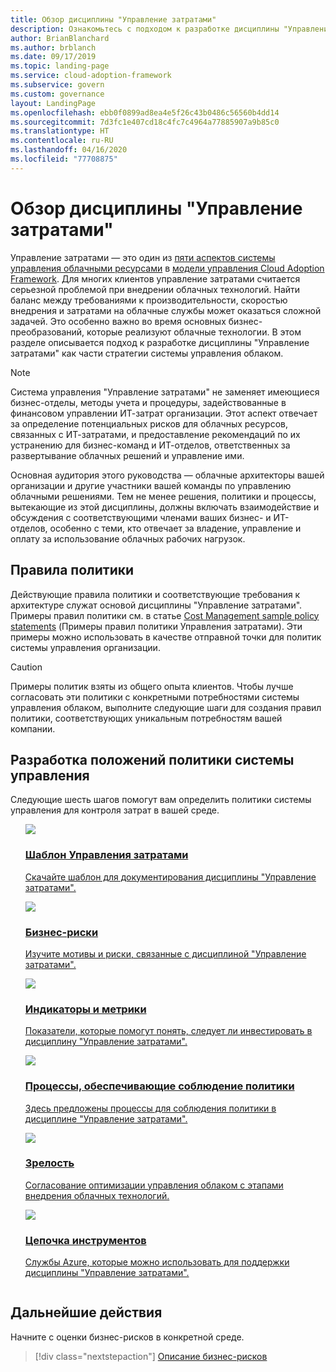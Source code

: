 ```yaml
---
title: Обзор дисциплины "Управление затратами"
description: Ознакомьтесь с подходом к разработке дисциплины "Управление затратами" в составе стратегии управления облаком.
author: BrianBlanchard
ms.author: brblanch
ms.date: 09/17/2019
ms.topic: landing-page
ms.service: cloud-adoption-framework
ms.subservice: govern
ms.custom: governance
layout: LandingPage
ms.openlocfilehash: ebb0f0899ad8ea4e5f26c43b0486c56560b4dd14
ms.sourcegitcommit: 7d3fc1e407cd18c4fc7c4964a77885907a9b85c0
ms.translationtype: HT
ms.contentlocale: ru-RU
ms.lasthandoff: 04/16/2020
ms.locfileid: "77708875"
---
```

# <a name="cost-management-discipline-overview"></a>Обзор дисциплины "Управление затратами"

Управление затратами — это один из [пяти аспектов системы управления облачными ресурсами](../governance-disciplines.md) в [модели управления Cloud Adoption Framework](../index.md). Для многих клиентов управление затратами считается серьезной проблемой при внедрении облачных технологий. Найти баланс между требованиями к производительности, скоростью внедрения и затратами на облачные службы может оказаться сложной задачей. Это особенно важно во время основных бизнес-преобразований, которые реализуют облачные технологии. В этом разделе описывается подход к разработке дисциплины "Управление затратами" как части стратегии системы управления облаком.

> [!NOTE]
> Система управления "Управление затратами" не заменяет имеющиеся бизнес-отделы, методы учета и процедуры, задействованные в финансовом управлении ИТ-затрат организации. Этот аспект отвечает за определение потенциальных рисков для облачных ресурсов, связанных с ИТ-затратами, и предоставление рекомендаций по их устранению для бизнес-команд и ИТ-отделов, ответственных за развертывание облачных решений и управление ими.

Основная аудитория этого руководства — облачные архитекторы вашей организации и другие участники вашей команды по управлению облачными решениями. Тем не менее решения, политики и процессы, вытекающие из этой дисциплины, должны включать взаимодействие и обсуждения с соответствующими членами ваших бизнес- и ИТ-отделов, особенно с теми, кто отвечает за владение, управление и оплату за использование облачных рабочих нагрузок.

## <a name="policy-statements"></a>Правила политики

Действующие правила политики и соответствующие требования к архитектуре служат основой дисциплины "Управление затратами". Примеры правил политики см. в статье [Cost Management sample policy statements](./policy-statements.md) (Примеры правил политики Управления затратами). Эти примеры можно использовать в качестве отправной точки для политик системы управления организации.

> [!CAUTION]
> Примеры политик взяты из общего опыта клиентов. Чтобы лучше согласовать эти политики с конкретными потребностями системы управления облаком, выполните следующие шаги для создания правил политики, соответствующих уникальным потребностям вашей компании.

## <a name="develop-governance-policy-statements"></a>Разработка положений политики системы управления

Следующие шесть шагов помогут вам определить политики системы управления для контроля затрат в вашей среде.

<!-- markdownlint-disable MD033 -->

<ul class="panelContent cardsE">
<li style="display: flex; flex-direction: column;">
    <a href="./template.md">
        <div class="cardSize">
            <div class="cardPadding" >
                <div class="card" >
                    <div class="cardImageOuter">
                        <div class="cardImage">
                            <img src="../../_images/govern/process-template.png" class="x-hidden-focus"/>
                        </div>
                    </div>
                    <div class="cardText" style="padding-left:0px;">
                        <h3>Шаблон Управления затратами</h3>
                        <p class="x-hidden-focus">Скачайте шаблон для документирования дисциплины "Управление затратами".</p>
                    </div>
                </div>
            </div>
        </div>
    </a>
</li><li style="display: flex; flex-direction: column;">
    <a href="./business-risks.md">
        <div class="cardSize">
            <div class="cardPadding" >
                <div class="card" >
                    <div class="cardImageOuter">
                        <div class="cardImage">
                            <img src="../../_images/govern/process-risks.png" class="x-hidden-focus"/>
                        </div>
                    </div>
                    <div class="cardText" style="padding-left:0px;">
                        <h3>Бизнес-риски</h3>
                        <p class="x-hidden-focus">Изучите мотивы и риски, связанные с дисциплиной "Управление затратами".</p>
                    </div>
                </div>
            </div>
        </div>
    </a>
</li>
<li style="display: flex; flex-direction: column;">
    <a href="./metrics-tolerance.md">
        <div class="cardSize">
            <div class="cardPadding" >
                <div class="card" >
                    <div class="cardImageOuter">
                        <div class="cardImage">
                            <img src="../../_images/govern/process-metrics.png" class="x-hidden-focus"/>
                        </div>
                    </div>
                    <div class="cardText" style="padding-left:0px;">
                        <h3>Индикаторы и метрики</h3>
                        <p class="x-hidden-focus">Показатели, которые помогут понять, следует ли инвестировать в дисциплину "Управление затратами".</p>
                    </div>
                </div>
            </div>
        </div>
    </a>
</li>
<li style="display: flex; flex-direction: column;">
    <a href="./compliance-processes.md">
        <div class="cardSize">
            <div class="cardPadding" >
                <div class="card" >
                    <div class="cardImageOuter">
                        <div class="cardImage">
                            <img src="../../_images/govern/process-enforce.png" class="x-hidden-focus"/>
                        </div>
                    </div>
                    <div class="cardText" style="padding-left:0px;">
                        <h3>Процессы, обеспечивающие соблюдение политики</h3>
                        <p class="x-hidden-focus">Здесь предложены процессы для соблюдения политики в дисциплине "Управление затратами".</p>
                    </div>
                </div>
            </div>
        </div>
    </a>
</li>
<li style="display: flex; flex-direction: column;">
    <a href="./discipline-improvement.md">
        <div class="cardSize">
            <div class="cardPadding" >
                <div class="card" >
                    <div class="cardImageOuter">
                        <div class="cardImage">
                            <img src="../../_images/govern/process-maturity.png" class="x-hidden-focus"/>
                        </div>
                    </div>
                    <div class="cardText" style="padding-left:0px;">
                        <h3>Зрелость</h3>
                        <p class="x-hidden-focus">Согласование оптимизации управления облаком с этапами внедрения облачных технологий.</p>
                    </div>
                </div>
            </div>
        </div>
    </a>
</li>
<li style="display: flex; flex-direction: column;">
    <a href="./toolchain.md">
        <div class="cardSize">
            <div class="cardPadding" >
                <div class="card" >
                    <div class="cardImageOuter">
                        <div class="cardImage">
                            <img src="../../_images/govern/process-toolchain.png" class="x-hidden-focus"/>
                        </div>
                    </div>
                    <div class="cardText" style="padding-left:0px;">
                        <h3>Цепочка инструментов</h3>
                        <p class="x-hidden-focus">Службы Azure, которые можно использовать для поддержки дисциплины "Управление затратами".</p>
                    </div>
                </div>
            </div>
        </div>
    </a>
</li>
</ul>

## <a name="next-steps"></a>Дальнейшие действия

Начните с оценки бизнес-рисков в конкретной среде.

> [!div class="nextstepaction"]
> [Описание бизнес-рисков](./business-risks.md)

<!-- markdownlint-enable MD033 -->
